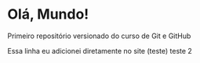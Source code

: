 # Olá, Mundo!
 Primeiro repositório versionado do curso de Git e GitHub

Essa linha eu adicionei diretamente no site (teste)
teste 2
